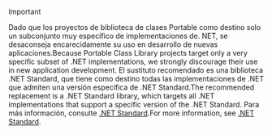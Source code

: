 > [!IMPORTANT]
> <span data-ttu-id="a196a-101">Dado que los proyectos de biblioteca de clases Portable como destino solo un subconjunto muy específico de implementaciones de. NET, se desaconseja encarecidamente su uso en desarrollo de nuevas aplicaciones.</span><span class="sxs-lookup"><span data-stu-id="a196a-101">Because Portable Class Library projects target only a very specific subset of .NET implementations, we strongly discourage their use in new application development.</span></span> <span data-ttu-id="a196a-102">El sustituto recomendado es una biblioteca .NET Standard, que tiene como destino todas las implementaciones de .NET que admiten una versión específica de .NET Standard.</span><span class="sxs-lookup"><span data-stu-id="a196a-102">The recommended replacement is a .NET Standard library, which targets all .NET implementations that support a specific version of the .NET Standard.</span></span> <span data-ttu-id="a196a-103">Para más información, consulte [.NET Standard](~/docs/standard/net-standard.md).</span><span class="sxs-lookup"><span data-stu-id="a196a-103">For more information, see [.NET Standard](~/docs/standard/net-standard.md).</span></span>